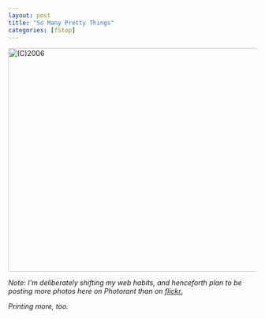 ```yaml
---
layout: post
title: "So Many Pretty Things"
categories: [fStop]
---
```

<img title="(C)2006" src="http://www.botzilla.com/blog/pix2006/P1020899.jpg" width="807" height="454" border="0" />

<i>Note: I'm deliberately shifting my web habits, and henceforth plan to be posting more photos here on Photorant than on <a href="http://www.flickr.com/photos/bjorke/show/">flickr.</a></i>

<i>Printing more, too.</i>


